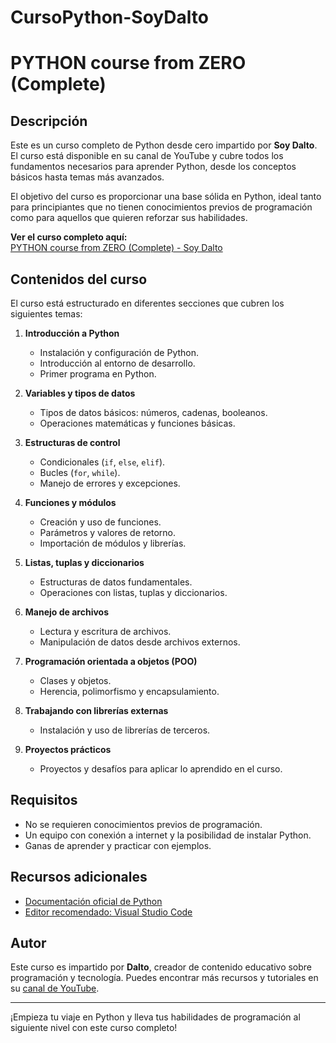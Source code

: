 ﻿# CursoPython-SoyDalto

 # PYTHON course from ZERO (Complete)

## Descripción
Este es un curso completo de Python desde cero impartido por **Soy Dalto**. El curso está disponible en su canal de YouTube y cubre todos los fundamentos necesarios para aprender Python, desde los conceptos básicos hasta temas más avanzados.

El objetivo del curso es proporcionar una base sólida en Python, ideal tanto para principiantes que no tienen conocimientos previos de programación como para aquellos que quieren reforzar sus habilidades.

**Ver el curso completo aquí:**  
[PYTHON course from ZERO (Complete) - Soy Dalto](https://youtu.be/nKPbfIU442g?si=mcSCWeHsL3L6zg3i)

## Contenidos del curso
El curso está estructurado en diferentes secciones que cubren los siguientes temas:

1. **Introducción a Python**
   - Instalación y configuración de Python.
   - Introducción al entorno de desarrollo.
   - Primer programa en Python.

2. **Variables y tipos de datos**
   - Tipos de datos básicos: números, cadenas, booleanos.
   - Operaciones matemáticas y funciones básicas.

3. **Estructuras de control**
   - Condicionales (`if`, `else`, `elif`).
   - Bucles (`for`, `while`).
   - Manejo de errores y excepciones.

4. **Funciones y módulos**
   - Creación y uso de funciones.
   - Parámetros y valores de retorno.
   - Importación de módulos y librerías.

5. **Listas, tuplas y diccionarios**
   - Estructuras de datos fundamentales.
   - Operaciones con listas, tuplas y diccionarios.

6. **Manejo de archivos**
   - Lectura y escritura de archivos.
   - Manipulación de datos desde archivos externos.

7. **Programación orientada a objetos (POO)**
   - Clases y objetos.
   - Herencia, polimorfismo y encapsulamiento.

8. **Trabajando con librerías externas**
   - Instalación y uso de librerías de terceros.

9. **Proyectos prácticos**
   - Proyectos y desafíos para aplicar lo aprendido en el curso.

## Requisitos
- No se requieren conocimientos previos de programación.
- Un equipo con conexión a internet y la posibilidad de instalar Python.
- Ganas de aprender y practicar con ejemplos.

## Recursos adicionales
- [Documentación oficial de Python](https://docs.python.org/es/)
- [Editor recomendado: Visual Studio Code](https://code.visualstudio.com/)

## Autor
Este curso es impartido por **Dalto**, creador de contenido educativo sobre programación y tecnología. Puedes encontrar más recursos y tutoriales en su [canal de YouTube](https://www.youtube.com/@soydalto).

---

¡Empieza tu viaje en Python y lleva tus habilidades de programación al siguiente nivel con este curso completo!


